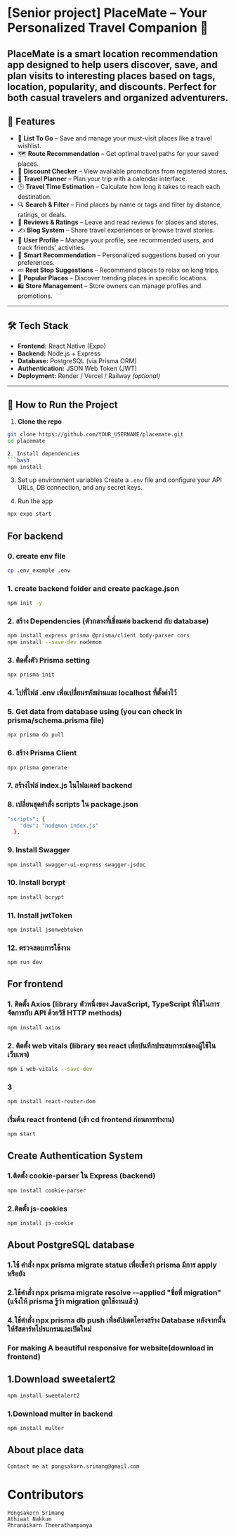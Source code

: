 # [Senior project] PlaceMate – Your Personalized Travel Companion 📍 
**PlaceMate** is a smart location recommendation app designed to help users discover, save, and plan visits to interesting places based on tags, location, popularity, and discounts. Perfect for both casual travelers and organized adventurers.
---
## 🚀 Features

- 🔖 **List To Go** – Save and manage your must-visit places like a travel wishlist.
- 🗺️ **Route Recommendation** – Get optimal travel paths for your saved places.
- 💸 **Discount Checker** – View available promotions from registered stores.
- 📅 **Travel Planner** – Plan your trip with a calendar interface.
- 🕒 **Travel Time Estimation** – Calculate how long it takes to reach each destination.
- 🔍 **Search & Filter** – Find places by name or tags and filter by distance, ratings, or deals.
- 📝 **Reviews & Ratings** – Leave and read reviews for places and stores.
- ✍️ **Blog System** – Share travel experiences or browse travel stories.
- 👤 **User Profile** – Manage your profile, see recommended users, and track friends' activities.
- 🧠 **Smart Recommendation** – Personalized suggestions based on your preferences.
- 💤 **Rest Stop Suggestions** – Recommend places to relax on long trips.
- 🌆 **Popular Places** – Discover trending places in specific locations.
- 🛍️ **Store Management** – Store owners can manage profiles and promotions.

---
## 🛠️ Tech Stack

- **Frontend:** React Native (Expo)
- **Backend:** Node.js + Express
- **Database:** PostgreSQL (via Prisma ORM)
- **Authentication:** JSON Web Token (JWT)
- **Deployment:** Render / Vercel / Railway *(optional)*

---
## 🔧 How to Run the Project

1. **Clone the repo**

  ```bash
  git clone https://github.com/YOUR_USERNAME/placemate.git
  cd placemate

2. Install dependencies
  ```bash
  npm install
  ```

3. Set up environment variables
  Create a ```.env``` file and configure your API URLs, DB connection, and any secret keys.

4. Run the app
  ```bash
  npx expo start
  ```

## For backend

### 0. create env file
```bash
cp .env_example .env
```

### 1. create backend folder and create package.json
```bash
npm init -y
```

### 2. สร้าง Dependencies (ตัวกลางที่เชื่อมต่อ backend กับ database)
```bash
npm install express prisma @prisma/client body-parser cors
npm install --save-dev nodemon
```

### 3. ติดตั้งตัว Prisma setting
```bash
npx prisma init
```

### 4. ไปที่ไฟล์ .env เพื่อเปลี่ยนรหัสผ่านและ localhost ที่ตั้งค่าไว้

### 5. Get data from database using (you can check in prisma/schema.prisma file)
```bash
npx prisma db pull
```

### 6. สร้าง Prisma Client
```bash
npx prisma generate
```

### 7. สร้างไฟล์ index.js ในโฟลเดอร์ backend

### 8. เปลี่ยนชุดคำสั่ง scripts ใน package.json
```bash
"scripts": {
    "dev": "nodemon index.js"
  },
```

### 9. Install Swagger
```bash
npm install swagger-ui-express swagger-jsdoc
```

### 10. Install bcrypt
```bash
npm install bcrypt
```

### 11. Install jwtToken
```bash
npm install jsonwebtoken
```

### 12. ตรวจสอบการใช้งาน
```bash
npm run dev
```

## For frontend

### 1. ติดตั้ง Axios (library ตัวหนึ่งของ JavaScript, TypeScript ที่ใช้ในการจัดการกับ API ด้วยวิธี HTTP methods)
```bash
npm install axios
```

### 2. ติดตั้ง web vitals (library ของ react เพื่อบันทึกประสบการณ์ของผู้ใช้ในเว็บเพจ)
```bash
npm i web-vitals --save-dev
```

### 3
```bash
npm install react-router-dom
```

### เริ่มต้น react frontend (เข้า cd frontend ก่อนการทำงาน)
```bash
npm start
```

## Create Authentication System

### 1.ติดตั้ง cookie-parser ใน Express (backend)
```bash
npm install cookie-parser
```

### 2.ติดตั้ง js-cookies
```bash
npm install js-cookie
```

## About PostgreSQL database

### 1.ใช้ คำสั่ง npx prisma migrate status เพื่อเช็คว่า prisma มีการ apply หรือยัง

### 2.ใช้คำสั่ง npx prisma migrate resolve --applied "ชื่อที่ migration" (แจ้งให้ prisma รู้ว่า migration ถูกใช้งานแล้ว)

### 4.ใช้คำสั่ง npx prisma db push เพื่ออัปเดตโครงสร้าง Database หลังจากนั้นให้รัสตาร์ทโปรแกรมและเปิดใหม่

### For making A beautiful responsive for website(download in frontend)

## 1.Download sweetalert2
```bash
npm install sweetalert2
```

### 1.Download multer in backend
```bash
npm install multer
```

## About place data
```bash
Contact me at pongsakorn.srimang@gmail.com
```

# Contributors
```
Pongsakorn Srimang
Athiwat Nakkum
Phranaikarn Theerathampanya
```